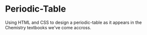 # Periodic-Table

Using HTML and CSS to design a periodic-table as it appears in the Chemistry textbooks we've come accross.
